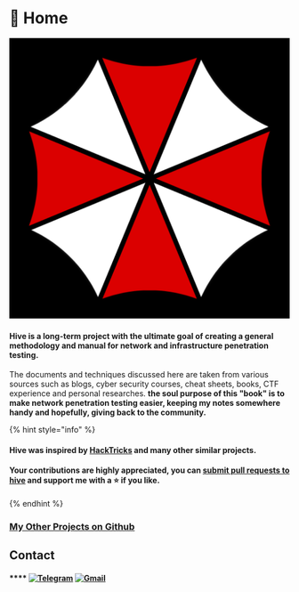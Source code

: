 # 🔴 Home

![](.gitbook/assets/logo.png)

#### **Hive is a long-term project with** the ultimate goal of creating a general methodology and manual for network and infrastructure penetration testing.&#x20;

The documents and techniques discussed here are taken from various sources such as blogs, cyber security courses, cheat sheets, books, CTF experience and personal researches. **the soul purpose of this "book" is to** **make network penetration testing easier, keeping my notes somewhere handy and hopefully, giving back to the community.**&#x20;

{% hint style="info" %}
#### Hive was inspired by [HackTricks](https://book.hacktricks.xyz) and many other similar projects.

#### Your contributions are highly appreciated, you can [submit pull requests to hive](https://github.com/7h3w4lk3r/THE\_HIVE) and support me with a :star: if you like.
{% endhint %}

### [My Other Projects on Github](https://github.com/7h3w4lk3r)

## **Contact**

#### &#x20;**** [![Telegram](https://img.shields.io/badge/Telegram-2CA5E0?style=for-the-badge\&logo=telegram\&logoColor=white)](https://t.me/TH3W4LK3R) [![Gmail](https://img.shields.io/badge/Gmail-D14836?style=for-the-badge\&logo=gmail\&logoColor=white)](mailto:bl4ckr4z3r@gmail.com)
